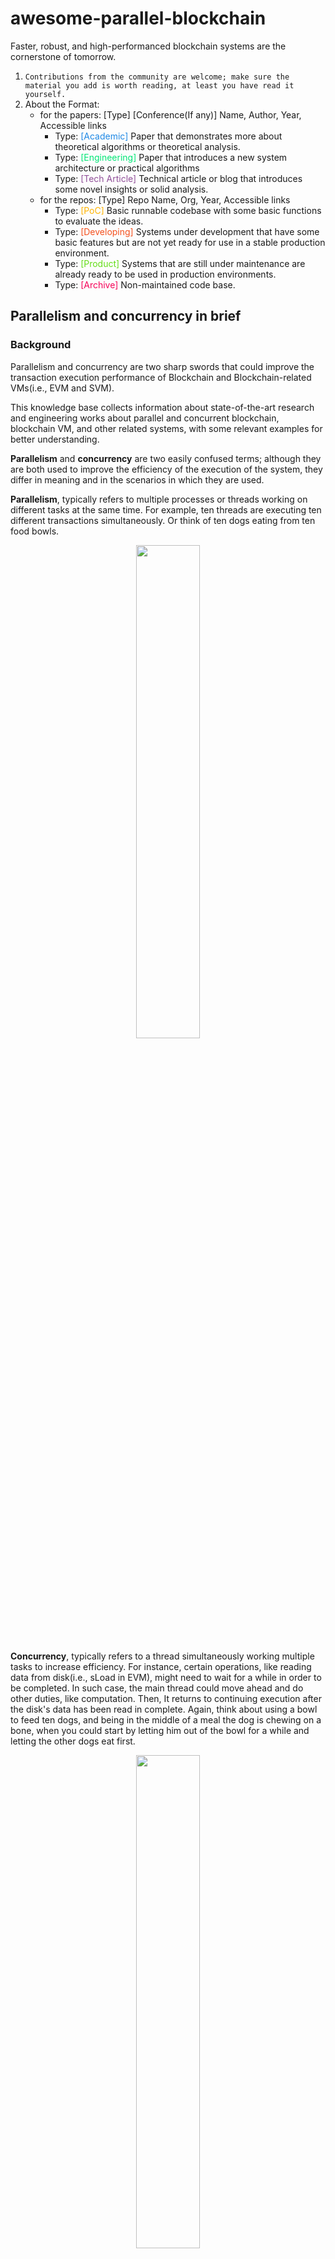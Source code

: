# awesome-parallel-blockchain
Faster, robust, and high-performanced blockchain systems are the cornerstone of tomorrow.

1. `Contributions from the community are welcome; make sure the material you add is worth reading, at least you have read it yourself.`
2. About the Format:
    - for the papers: [Type] [Conference(If any)] Name, Author, Year, Accessible links
        - Type: <font color=#1E88E5>[Academic]</font> Paper that demonstrates more about theoretical algorithms or theoretical analysis.
        - Type: <font color=#00E676>[Engineering]</font> Paper that introduces a new system architecture or practical algorithms
        - Type: <font color=#915099>[Tech Article]</font> Technical article or blog that introduces some novel insights or solid analysis.
    - for the repos: [Type] Repo Name, Org, Year, Accessible links
        - Type: <font color=#FFB300>[PoC]</font> Basic runnable codebase with some basic functions to evaluate the ideas. 
        - Type: <font color=#F4511E>[Developing]</font> Systems under development that have some basic features but are not yet ready for use in a stable production environment.
        - Type: <font color=#64DD17>[Product]</font> Systems that are still under maintenance are already ready to be used in production environments.
        - Type: <font color=#F50057>[Archive]</font> Non-maintained code base.


## Parallelism and concurrency in brief
### Background
Parallelism and concurrency are two sharp swords that could improve the transaction execution performance of Blockchain and Blockchain-related VMs(i.e., EVM and SVM). 

This knowledge base collects information about state-of-the-art research and engineering works about parallel and concurrent blockchain, blockchain VM, and other related systems, with some relevant examples for better understanding.

**Parallelism** and **concurrency** are two easily confused terms; although they are both used to improve the efficiency of the execution of the system, they differ in meaning and in the scenarios in which they are used.

**Parallelism**, typically refers to multiple processes or threads working on different tasks at the same time. For example, ten threads are executing ten different transactions simultaneously. Or think of ten dogs eating from ten food bowls.

<div align="center"><img src="img/misc/parallel_dogs.png" width="45%">
</div>

**Concurrency**, typically refers to a thread simultaneously working multiple tasks to increase efficiency. For instance, certain operations, like reading data from disk(i.e., sLoad in EVM), might need to wait for a while in order to be completed. In such case, the main thread could move ahead and do other duties, like computation. Then, It returns to continuing execution after the disk's data has been read in complete. Again, think about using a bowl to feed ten dogs, and being in the middle of a meal the dog is chewing on a bone, when you could start by letting him out of the bowl for a while and letting the other dogs eat first.
<div align="center"><img src="img/misc/concurrent_dogs.png" width="45%">
</div>

For further reading: [Difference between Concurrency and Parallelism](https://www.geeksforgeeks.org/difference-between-concurrency-and-parallelism/)

### Core challenges

In general, the core challenge of adopting a parallel or concurrent method is the data race problem, read-write conflict, or data hazard problem. All these terms describe the same issue: different threads or operations are trying to read and modify the same data at the same time. 

Consider a transfer scenario on Ethereum where Alice and Bob both want to transfer 10 ETH to Carl at the same time. Suppose Carl's initial balance is 100 ETH. After these two transactions are completed, Carl's balance should be 120 ETH. Let's consider a fully concurrent scenario where Alice's and Bob's transactions start executing at the same time. The initial balance of Carl that their transactions read would be 100 ETH (see the error?). Eventually, they will update Carl's balance as 110 ETH.

To resolve a data race issue, there are usually three ways:
- Protecting competing data by adding **locks**,
- **Scheduling module** to avoid conflicts,
- **Optimistic approach** that doesn't worry about conflicts but **rolls back** transactions after encountering the conflict issue.

So how do we implement these solutions in the blockchain world? Let's dig in!

### Case Study: Parallel/Concurrent EVM

In the current EVM architecture, the most fine-grained read and write operators are **[sload](https://github.com/ethereum/go-ethereum/blob/81fd1b3cf9c4c4c9f0e06f8bdcbaa8b29c81b052/core/vm/instructions.go#L515-L521)** and **[sstore](https://github.com/ethereum/go-ethereum/blob/81fd1b3cf9c4c4c9f0e06f8bdcbaa8b29c81b052/core/vm/instructions.go#L523-L531)**, which read and write data from the state trie, respectively. So the easiest entry point is how to make sure that different threads don't conflict on these two operators. In fact, there is a special kind of transaction in Ethereum that includes a special structure named [Access list](https://eips.ethereum.org/EIPS/eip-2930), which allows transactions carrying storage addresses that it will read and modify. Therefore, this is a good entry point for implementing scheduling-based concurrent methods.

In terms of system implementations, there are three general forms of Parallel/Concurrent EVM.

1. Multi-threads with one EVM instance.
2. Multi-threads with multi-EVM instances on one node.
3. Multi-threads with multi-EVM instances on multi-nodes (basically, this is system-level sharding).

So, what makes Parallism/concurrency on blockchain different than in the database system?
1. **Unreliable Timestmap** which makes timestamp-based concurrency methods hard to deploy in the blockchain world.
2. **Absolute determinism** on a blockchain system to ensure that transactions are re-executed between different validators is the same.
3. The ultimate goal of validator is higher earnings, not faster executing transactions.

What do we need?
1. System-level consensus is required, and faster execution will bring higher returns.
2. **Multivariate scheduling algorithms** that, given a block limit, capture more revenue while being able to complete the execution faster.
3. More fine-grained data operations, including **opcode-level data locks**, in-memory cache layers, etc.

## Parallelism and Concurrency in Blockchain

### Research Papers
- <font color=#1E88E5>[Academic][TPDS]</font> PaVM: A Parallel Virtual Machine for Smart Contract Execution and Validation, 2023, [[Paper]](https://ieeexplore.ieee.org/document/10323104)
- <font color=#1E88E5>[Academic]</font> Parallel and Asynchronous Smart Contract Execution, 2021, [[Paper]](https://ieeexplore.ieee.org/document/9477197)
- <font color=#1E88E5>[Academic][SIGPLAN]</font> Practical smart contract sharding with ownership and commutativity analysis, 2021, [[Paper]](https://dl.acm.org/doi/pdf/10.1145/3453483.3454112)
- <font color=#1E88E5>[Academic][VLDB]</font> SlimChain: scaling blockchain transactions through off-chain storage and parallel processing, 2021, [[Paper]](https://dl.acm.org/doi/abs/10.14778/3476249.3476283)
- <font color=#1E88E5>[Academic][DASFAA]</font> PEEP: A Parallel Execution Engine for Permissioned Blockchain Systems, 2021, [[Paper]](https://link.springer.com/chapter/10.1007/978-3-030-73200-4_24)
- <font color=#1E88E5>[Academic][SIGMOD]</font> A Transactional Perspective on Execute-order-validate Blockchains, 2020, [[Paper]](https://dl.acm.org/doi/10.1145/3318464.3389693)
- <font color=#1E88E5>[Academic]</font> An Empirical Study of Speculative Concurrency in Ethereum Smart Contracts, 2019, [[Paper]](https://arxiv.org/pdf/1901.01376.pdf)
- <font color=#1E88E5>[Academic][PDP]</font> An efficient framework for optimistic concurrent execution of smart contracts, 2019, [[Paper]](https://ieeexplore.ieee.org/document/8671637)
- <font color=#1E88E5>[Academic]</font> FastFabric: Scaling hyperledger fabric to 20000 transactions per second, 2019, [[Paper]](https://ieeexplore.ieee.org/document/8751452)
- <font color=#1E88E5>[Academic][SIGMOD]</font> Blurring the Lines between Blockchains and Database Systems: the Case of Hyperledger Fabric, 2019, [[Paper]](https://dl.acm.org/doi/10.1145/3299869.3319883)
- <font color=#1E88E5>[Academic][ICDCS]</font> Parblockchain: Leveraging transaction parallelism in permissioned blockchain systems, 2019, [[Paper]](https://www.computer.org/csdl/proceedings-article/icdcs/2019/251900b337/1ezRUMDrfMc)
- <font color=#1E88E5>[Academic][PODC]</font> Adding Concurrency to Smart Contracts, 2017, [[Paper]](https://doi.org/10.1145/3087801.3087835)
- <font color=#00E676>[Engineering]</font> Block-STM: Scaling Blockchain Execution by Turning Ordering Curse to a Performance Blessing, **Aptos**, 2022, [[Paper]](https://arxiv.org/abs/2203.06871), [[Video]](https://www.youtube.com/watch?v=fK_V9Z1q10U)

### Engineering Repos
- <font color=#FFB300>[PoC]</font> Parallel-go-ethereum, **ABCDELabs**, 2022, [[Codebase]](https://github.com/ABCDELabs/parallel-go-ethereum)
- <font color=#F4511E>[Developing]</font> Evmone-compiler, **MegaETH**, 2023, [[Codebase]](https://github.com/megaeth-labs/evmone-compiler)

### Other Materials
- <font color=#FFB300>[Blog]</font> Speeding up the EVM (part 1), Flashbots, 2022, [[Blog](https://writings.flashbots.net/speeding-up-evm-part-1)]



## Parallelism and Concurrency in DBMS

### Research Papers
#### Parallel Query Optimization
- <font color=#1E88E5>[Academic]</font> On Optimistic Methods for Concurrency Controll, 1981, [[Paper]](https://www.eecs.harvard.edu/~htk/publication/1981-tods-kung-robinson.pdf)
- <font color=#1E88E5>[Academic]</font> Scheduling problems in parallel query optimization, 1995, [[Paper]](https://dl.acm.org/doi/pdf/10.1145/212433.212471)
- <font color=#1E88E5>[Academic]</font> Efficient and accurate cost models for parallel query optimization, 1996, [[Paper]](https://dl.acm.org/doi/pdf/10.1145/237661.237707)
- <font color=#1E88E5>[Academic]</font> Parallelizing query optimization, 2008, [[Paper]](http://www.vldb.org/pvldb/vol1/1453882.pdf)
- <font color=#1E88E5>[Academic]</font> Flow algorithms for parallel query optimization, 2008, [[Paper]](https://ieeexplore.ieee.org/iel5/4492792/4497384/04497484.pdf?casa_token=HMsG6W9-6DgAAAAA:pSTUpQDjcZj6cTrk-KuaCI2U8drRyp9ExlMNA_nYRvdkjMTICoLs3qVu6p4fe2Hsikfdb8SCN5A)
- <font color=#1E88E5>[Academic]</font> Query optimization for massively parallel data processing, 2011, [[Paper]](https://dl.acm.org/doi/pdf/10.1145/2038916.2038928?casa_token=1w8xkLfre-EAAAAA:nnTDmTDFPM5LDd9vO4z3jDP0VZM8Benf_NOhPBGD7h_wPr4KxY640w_Tj6XCC6oHV7PormnT0aEtJFE)
- <font color=#1E88E5>[Academic]</font> Communication steps for parallel query processing, 2017, [[Paper]](https://dl.acm.org/doi/pdf/10.1145/3125644)

### Engineering Repos

### Other Materials
- <font color=#915099>[Tech Article]</font> Concurrency Control in PostgreSQL, PostgreSQL, [[Doc link]](https://www.postgresql.org/docs/current/transaction-iso.html)

## Parallelism and Concurrency in OS

### Research Papers
### Engineering Repos
### Other Materials

## Appendix
